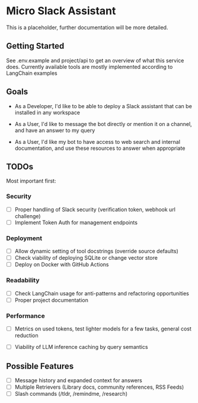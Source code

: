# Micro Slack Assistant

This is a placeholder, further documentation will be more detailed.

## Getting Started

See .env.example and project/api to get an overview of what this service does. Currently available
tools are mostly implemented according to LangChain examples

## Goals

- As a Developer, I'd like to be able to deploy a Slack assistant that can be installed
    in any workspace

- As a User, I'd like to message the bot directly or mention it on a channel, and have
    an answer to my query

- As a User, I'd like my bot to have access to web search and internal documentation, and
    use these resources to answer when appropriate

## TODOs

Most important first:

### Security
- [ ] Proper handling of Slack security (verification token, webhook url challenge)
- [ ] Implement Token Auth for management endpoints

### Deployment
- [ ] Allow dynamic setting of tool docstrings (override source defaults)
- [ ] Check viability of deploying SQLite or change vector store
- [ ] Deploy on Docker with GitHub Actions

### Readability
- [ ] Check LangChain usage for anti-patterns and refactoring opportunities
- [ ] Proper project documentation

### Performance

- [ ] Metrics on used tokens, test lighter models for a few tasks, general cost reduction
- [ ] Viability of LLM inference caching by query semantics


## Possible Features

- [ ] Message history and expanded context for answers
- [ ] Multiple Retrievers (Library docs, community references, RSS Feeds)
- [ ] Slash commands (/tldr, /remindme, /research)

